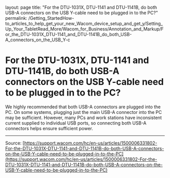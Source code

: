 layout: page
title: "For the DTU-1031X, DTU-1141 and DTU-1141B, do both USB-A connectors on the USB Y-cable need to be plugged in to the PC?"
permalink: /Getting_StartedHow-to_articles_to_help_get_your_new_Wacom_device_setup_and_get_y/Setting_Up_Your_TabletRead_More/Wacom_for_Business/Annotation_and_Markup/For_the_DTU-1031X_DTU-1141_and_DTU-1141B_do_both_USB-A_connectors_on_the_USB_Y-c

# For the DTU-1031X, DTU-1141 and DTU-1141B, do both USB-A connectors on the USB Y-cable need to be plugged in to the PC?

We highly recommended that both USB-A connectors are plugged into the PC. On some systems, plugging just the main USB-A connector into the PC may be sufficient. However, many PCs and work stations have inconsistent current supplied to individual USB ports, so connecting both USB-A connectors helps ensure sufficient power.

---
Source: [https://support.wacom.com/hc/en-us/articles/1500006331802-For-the-DTU-1031X-DTU-1141-and-DTU-1141B-do-both-USB-A-connectors-on-the-USB-Y-cable-need-to-be-plugged-in-to-the-PC](https://support.wacom.com/hc/en-us/articles/1500006331802-For-the-DTU-1031X-DTU-1141-and-DTU-1141B-do-both-USB-A-connectors-on-the-USB-Y-cable-need-to-be-plugged-in-to-the-PC)
